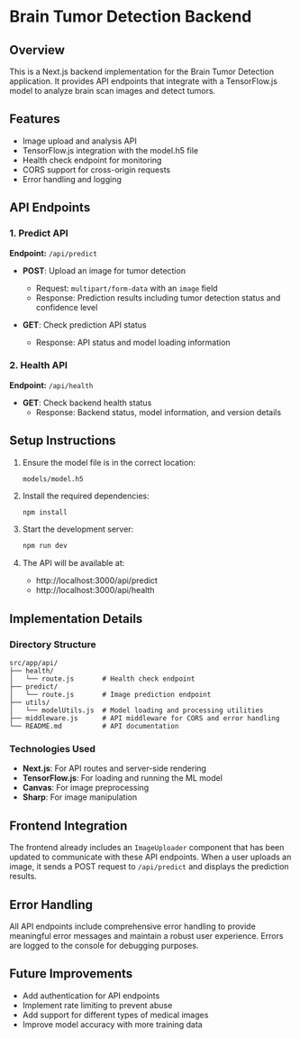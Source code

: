 # Brain Tumor Detection Backend

## Overview

This is a Next.js backend implementation for the Brain Tumor Detection application. It provides API endpoints that integrate with a TensorFlow.js model to analyze brain scan images and detect tumors.

## Features

- Image upload and analysis API
- TensorFlow.js integration with the model.h5 file
- Health check endpoint for monitoring
- CORS support for cross-origin requests
- Error handling and logging

## API Endpoints

### 1. Predict API

**Endpoint:** `/api/predict`

- **POST**: Upload an image for tumor detection

  - Request: `multipart/form-data` with an `image` field
  - Response: Prediction results including tumor detection status and confidence level

- **GET**: Check prediction API status
  - Response: API status and model loading information

### 2. Health API

**Endpoint:** `/api/health`

- **GET**: Check backend health status
  - Response: Backend status, model information, and version details

## Setup Instructions

1. Ensure the model file is in the correct location:

   ```
   models/model.h5
   ```

2. Install the required dependencies:

   ```bash
   npm install
   ```

3. Start the development server:

   ```bash
   npm run dev
   ```

4. The API will be available at:
   - http://localhost:3000/api/predict
   - http://localhost:3000/api/health

## Implementation Details

### Directory Structure

```
src/app/api/
├── health/
│   └── route.js       # Health check endpoint
├── predict/
│   └── route.js       # Image prediction endpoint
├── utils/
│   └── modelUtils.js  # Model loading and processing utilities
├── middleware.js      # API middleware for CORS and error handling
└── README.md          # API documentation
```

### Technologies Used

- **Next.js**: For API routes and server-side rendering
- **TensorFlow.js**: For loading and running the ML model
- **Canvas**: For image preprocessing
- **Sharp**: For image manipulation

## Frontend Integration

The frontend already includes an `ImageUploader` component that has been updated to communicate with these API endpoints. When a user uploads an image, it sends a POST request to `/api/predict` and displays the prediction results.

## Error Handling

All API endpoints include comprehensive error handling to provide meaningful error messages and maintain a robust user experience. Errors are logged to the console for debugging purposes.

## Future Improvements

- Add authentication for API endpoints
- Implement rate limiting to prevent abuse
- Add support for different types of medical images
- Improve model accuracy with more training data
